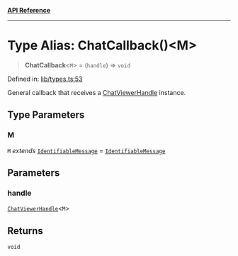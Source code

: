 [**API Reference**](../README.md)

***

# Type Alias: ChatCallback()\<M\>

> **ChatCallback**\<`M`\> = (`handle`) => `void`

Defined in: [lib/types.ts:53](https://github.com/wix-incubator/chat-viewer/blob/02a795dfb1f4afb798b242c8d48be2ac71542a65/lib/types.ts#L53)

General callback that receives a [ChatViewerHandle](../interfaces/ChatViewerHandle.md) instance.

## Type Parameters

### M

`M` *extends* [`IdentifiableMessage`](IdentifiableMessage.md) = [`IdentifiableMessage`](IdentifiableMessage.md)

## Parameters

### handle

[`ChatViewerHandle`](../interfaces/ChatViewerHandle.md)\<`M`\>

## Returns

`void`
